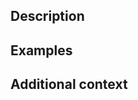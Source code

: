 <!--
- Please read Roadmap on the GitLab wiki before asking for a feature request!
- Please search existing proposals to avoid creating duplicates. Some requests may also have been suggested on our Telegram channel, check it out: https://t.me/s/aurorabugsandsuggestions
- Provide a general summary of the issue in the Title above.
- If you did not know already, everything between "<!---" & "~->" are comments in Markdown. These will not be visible unless when editing or viewed as raw file.
-->

## Description
<!--
- Describe your idea as detailed as possible.
- If you have multiple ideas which are not directly connected to each other, 
file an issue per idea. This makes it easy to implement one feature proposal at a time.
-->

## Examples
<!-- If you have any examples, e.g. screenshots/videos/designs of the feature you proposed, paste or link them here. -->


## Additional context
<!-- If you have more info to add, write it in this section, otherwise delete the subtitle and this comment.-->
